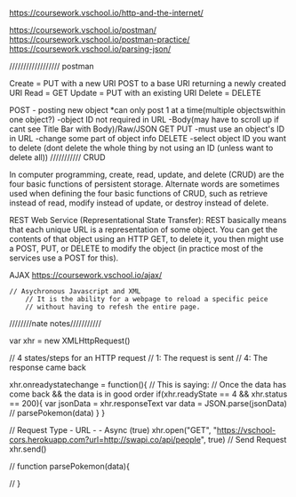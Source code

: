 
https://coursework.vschool.io/http-and-the-internet/

https://coursework.vschool.io/postman/
https://coursework.vschool.io/postman-practice/
https://coursework.vschool.io/parsing-json/

//////////////////
postman


Create = PUT with a new URI
         POST to a base URI returning a newly created URI
Read   = GET
Update = PUT with an existing URI
Delete = DELETE

POST - posting new object
    *can only post 1 at a time(multiple objectswithin one object?)
    -object ID not required in URL
    -Body(may have to scroll up if cant see Title Bar with Body)/Raw/JSON
GET
PUT
    -must use an object's ID in URL
    -change some part of object info
DELETE
    -select object ID you want to delete (dont delete the whole thing by not using an ID (unless want to delete all))
///////////
CRUD

In computer programming, create, read, update, and delete (CRUD) are the four basic functions of persistent storage. Alternate words are sometimes used when defining the four basic functions of CRUD, such as retrieve instead of read, modify instead of update, or destroy instead of delete.

REST Web Service (Representational State Transfer):
 REST basically means that each unique URL is a representation of some object. You can get the contents of that object using an HTTP GET, to delete it, you then might use a POST, PUT, or DELETE to modify the object (in practice most of the services use a POST for this).

AJAX
https://coursework.vschool.io/ajax/

    // Asychronous Javascript and XML
        // It is the ability for a webpage to reload a specific peice
        // without having to refesh the entire page.


////////nate notes///////////

var xhr = new XMLHttpRequest()

// 4 states/steps for an HTTP request
    // 1: The request is sent
    // 4: The response came back

xhr.onreadystatechange = function(){
    // This is saying:
        // Once the data has come back && the data is in good order
    if(xhr.readyState == 4 && xhr.status == 200){
        var jsonData = xhr.responseText
        var data = JSON.parse(jsonData)
        // parsePokemon(data)
    }
}

//     Request Type             - URL -                                         -  Async (true)
xhr.open("GET", "https://vschool-cors.herokuapp.com?url=http://swapi.co/api/people", true)
//     Send Request
xhr.send()

// function parsePokemon(data){

// }














